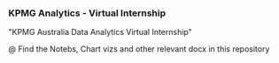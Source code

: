 ### KPMG Analytics - Virtual Internship

"KPMG Australia Data Analytics Virtual Internship" 

@ Find the Notebs, Chart vizs and other relevant docx in this repository
